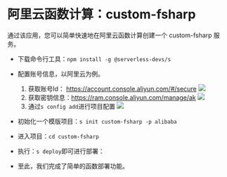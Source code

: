 # 阿里云函数计算：custom-fsharp

通过该应用，您可以简单快速地在阿里云函数计算创建一个 custom-fsharp 服务。

- 下载命令行工具：`npm install -g @serverless-devs/s`

- 配置账号信息，以阿里云为例。
    1. 获取账号Id： https://account.console.aliyun.com/#/secure
        ![](https://images.serverlessfans.com/s-tool/zh/start-1.jpg)
    2. 获取密钥信息：https://ram.console.aliyun.com/manage/ak
        ![](https://images.serverlessfans.com/s-tool/zh/start-2.jpg)
    3. 通过`s config add`进行项目配置
        ![](https://images.serverlessfans.com/s-tool/zh/start-3.jpg)

- 初始化一个模版项目：`s init custom-fsharp -p alibaba`
- 进入项目：`cd custom-fsharp`

- 执行：`s deploy`即可进行部署：

- 至此，我们完成了简单的函数部署功能。